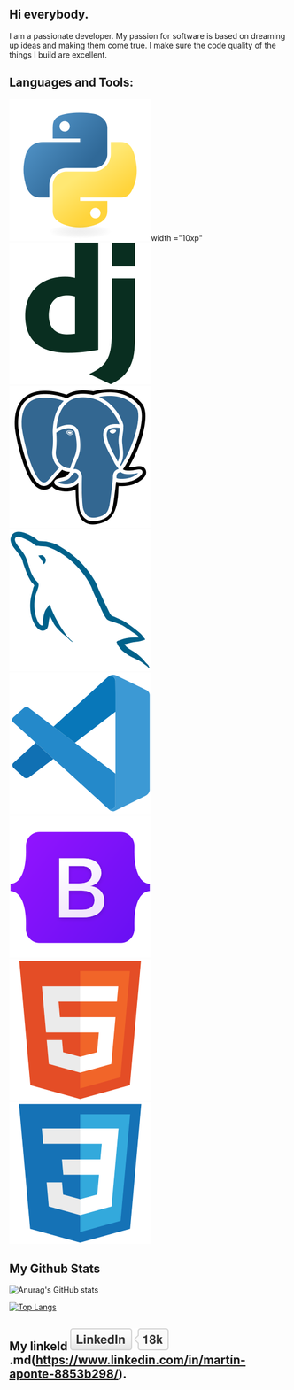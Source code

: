 ## Hi everybody.

I am a passionate developer. My passion for software is based on dreaming up ideas and making them come true. I make sure the code quality of the things I build are excellent.

## Languages and Tools:
![This is an image](https://raw.githubusercontent.com/devicons/devicon/1119b9f84c0290e0f0b38982099a2bd027a48bf1/icons/python/python-original.svg)width ="10xp"![This is an image](https://raw.githubusercontent.com/ArielXL/ArielXL/90f34e14d3b362f49420b10370502f175b767be8/img/django.svg)  
![This is an image](https://raw.githubusercontent.com/ArielXL/ArielXL/90f34e14d3b362f49420b10370502f175b767be8/img/postgresql.svg)
![This is an image](https://raw.githubusercontent.com/ArielXL/ArielXL/90f34e14d3b362f49420b10370502f175b767be8/img/mysql.svg) ![This is an image](https://raw.githubusercontent.com/ArielXL/ArielXL/90f34e14d3b362f49420b10370502f175b767be8/img/vscode.svg) ![This is an image](https://raw.githubusercontent.com/ArielXL/ArielXL/90f34e14d3b362f49420b10370502f175b767be8/img/bootstrap.svg)  ![This is an image](https://raw.githubusercontent.com/ArielXL/ArielXL/90f34e14d3b362f49420b10370502f175b767be8/img/html5.svg)  ![This is an image](https://raw.githubusercontent.com/ArielXL/ArielXL/90f34e14d3b362f49420b10370502f175b767be8/img/css3.svg)   

## My Github Stats
![Anurag's GitHub stats](https://github-readme-stats.vercel.app/api?username=mart1nap&show_icons=true&theme=radical)

[![Top Langs](https://github-readme-stats.vercel.app/api/top-langs/?username=mart1nap&layout=compact)](https://github.com/anuraghazra/github-readme-stats)

## My linkeId ![This is an image](https://raw.githubusercontent.com/terrytangyuan/terrytangyuan/6f1aefa4b7594b47a780442b3f528ea6b1fa72fe/imgs/linkedin.svg).md(https://www.linkedin.com/in/martín-aponte-8853b298/).

